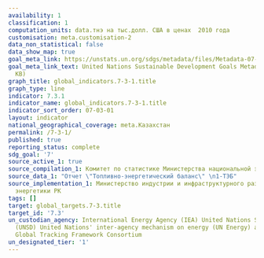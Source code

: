 ```yaml
---
availability: 1
classification: 1
computation_units: data.тнэ на тыс.долл. США в ценах  2010 года
customisation: meta.customisation-2
data_non_statistical: false
data_show_map: true
goal_meta_link: https://unstats.un.org/sdgs/metadata/files/Metadata-07-03-01.pdf
goal_meta_link_text: United Nations Sustainable Development Goals Metadata (PDF 192
  KB)
graph_title: global_indicators.7-3-1.title
graph_type: line
indicator: 7.3.1
indicator_name: global_indicators.7-3-1.title
indicator_sort_order: 07-03-01
layout: indicator
national_geographical_coverage: meta.Казахстан
permalink: /7-3-1/
published: true
reporting_status: complete
sdg_goal: '7'
source_active_1: true
source_compilation_1: Комитет по статистике Министерства национальной экономики РК
source_data_1: "Отчет \"Топливно-энергетический баланс\" \n1-ТЭБ"
source_implementation_1: Министерство индустрии и инфраструктурного развития РК, Министерство
  энергетики РК
tags: []
target: global_targets.7-3.title
target_id: '7.3'
un_custodian_agency: International Energy Agency (IEA) United Nations Statistics Division
  (UNSD) United Nations' inter-agency mechanism on energy (UN Energy) and the SE4ALL
  Global Tracking Framework Consortium
un_designated_tier: '1'
---
```

